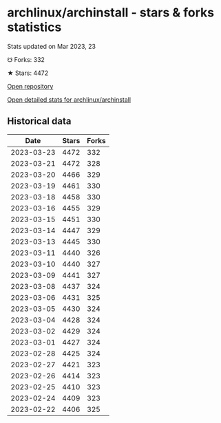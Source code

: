 # archlinux/archinstall - stars & forks statistics

Stats updated on Mar 2023, 23

☋ Forks: 332

★ Stars: 4472

[Open repository](https://github.com/archlinux/archinstall)

[Open detailed stats for archlinux/archinstall](https://reviewgithub.com/rep/archlinux/archinstall)

## Historical data
| Date | Stars | Forks |
|------|-------|-------|
| 2023-03-23 | 4472 | 332 | 
| 2023-03-21 | 4472 | 328 | 
| 2023-03-20 | 4466 | 329 | 
| 2023-03-19 | 4461 | 330 | 
| 2023-03-18 | 4458 | 330 | 
| 2023-03-16 | 4455 | 329 | 
| 2023-03-15 | 4451 | 330 | 
| 2023-03-14 | 4447 | 329 | 
| 2023-03-13 | 4445 | 330 | 
| 2023-03-11 | 4440 | 326 | 
| 2023-03-10 | 4440 | 327 | 
| 2023-03-09 | 4441 | 327 | 
| 2023-03-08 | 4437 | 324 | 
| 2023-03-06 | 4431 | 325 | 
| 2023-03-05 | 4430 | 324 | 
| 2023-03-04 | 4428 | 324 | 
| 2023-03-02 | 4429 | 324 | 
| 2023-03-01 | 4427 | 324 | 
| 2023-02-28 | 4425 | 324 | 
| 2023-02-27 | 4421 | 323 | 
| 2023-02-26 | 4414 | 323 | 
| 2023-02-25 | 4410 | 323 | 
| 2023-02-24 | 4409 | 323 | 
| 2023-02-22 | 4406 | 325 | 

